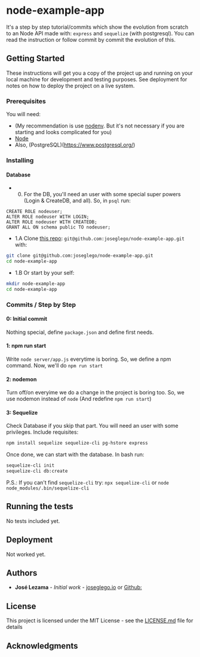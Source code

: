 # node-example-app

It's a step by step tutorial/commits which show the evolution from scratch to an Node API made with: `express` and `sequelize` (with postgresql). You can read the instruction or follow commit by commit the evolution of this.

## Getting Started

These instructions will get you a copy of the project up and running on your local machine for development and testing purposes. See deployment for notes on how to deploy the project on a live system.

### Prerequisites

You will need:
- (My recommendation is use [nodenv](https://github.com/nodenv/nodenv). But it's not necessary if you are starting and looks complicated for you)
- [Node](https://nodejs.org/en/)
- Also, (PostgreSQL)(https://www.postgresql.org/)

### Installing

#### Database
- 0. For the DB, you'll need an user with some special super powers (Login & CreateDB, and all). So, in `psql` run:

```psql
CREATE ROLE nodeuser;
ALTER ROLE nodeuser WITH LOGIN;
ALTER ROLE nodeuser WITH CREATEDB;
GRANT ALL ON schema public TO nodeuser;
```

- 1.A Clone [this repo](https://github.com/joseglego/node-example-app): `git@github.com:joseglego/node-example-app.git` with:
```sh
git clone git@github.com:joseglego/node-example-app.git
cd node-example-app
```

- 1.B Or start by your self:
```sh
mkdir node-example-app
cd node-example-app
```

### Commits / Step by Step
#### 0: Initial commit
Nothing special, define `package.json` and define first needs.

#### 1: npm run start
Write `node server/app.js` everytime is boring. So, we define a npm command. Now, we'll do `npm run start`

#### 2: nodemon
Turn off/on everyime we do a change in the project is boring too. So, we use nodemon instead of `node` (And redefine `npm run start`)

#### 3: Sequelize
Check Database if you skip that part. You will need an user with some privileges.
Include requisites:
```sh
npm install sequelize sequelize-cli pg-hstore express
```

Once done, we can start with the database. In bash run:
```sh
sequelize-cli init
sequelize-cli db:create
```
P.S.: If you can't find `sequelize-cli` try: `npx sequelize-cli` or `node node_modules/.bin/sequelize-cli`

## Running the tests

No tests included yet.

## Deployment

Not worked yet.

## Authors

* **José Lezama** - *Initial work* - [joseglego.io](http://joseglego.io/) or [Github:](https://github.com/joseglego)

## License

This project is licensed under the MIT License - see the [LICENSE.md](LICENSE.md) file for details

## Acknowledgments
